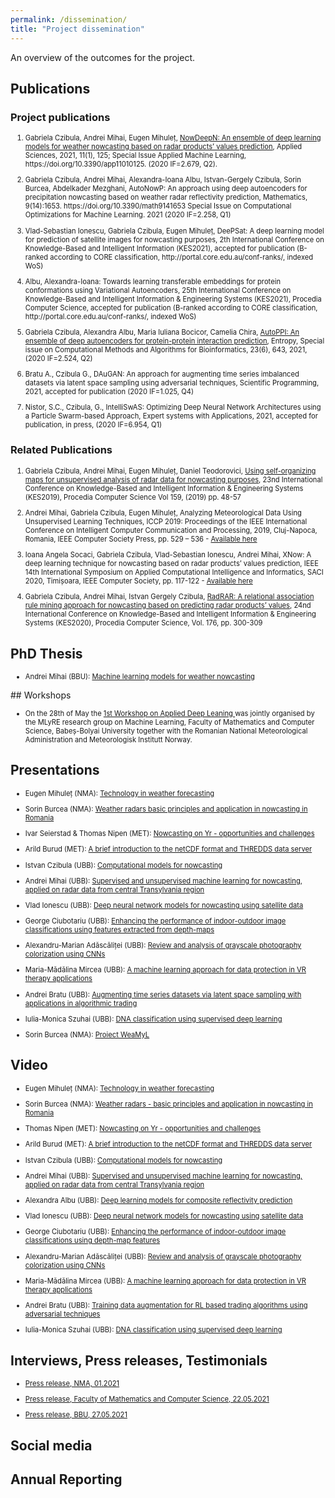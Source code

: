 ```yaml
---
permalink: /dissemination/
title: "Project dissemination"
---
```



An overview of the outcomes for the project.

## Publications

### Project publications

<ol>
<li style="font-size:80%"> <p>Gabriela Czibula, Andrei Mihai, Eugen Mihuleț, <a href="/assets/files/applsci-11-00125.pdf">NowDeepN: An ensemble of deep learning models for weather nowcasting based on radar products’ values prediction</a>, Applied Sciences, 2021, 11(1), 125; Special Issue Applied Machine Learning, https://doi.org/10.3390/app11010125. (2020 IF=2.679, Q2).</p>
</li>

<li style="font-size:80%"> <p>Gabriela Czibula, Andrei Mihai, Alexandra-Ioana Albu, Istvan-Gergely Czibula, Sorin Burcea, Abdelkader Mezghani, AutoNowP: An approach using deep autoencoders for precipitation nowcasting based on  weather radar reflectivity prediction, Mathematics, 9(14):1653. https://doi.org/10.3390/math9141653 Special Issue on Computational Optimizations for Machine Learning. 2021 (2020 IF=2.258, Q1) </p></li>

<li style="font-size:80%">  <p>Vlad-Sebastian Ionescu, Gabriela Czibula, Eugen Mihuleț, DeePSat: A deep learning model for prediction of satellite images for nowcasting purposes, 2th International Conference on Knowledge-Based and Intelligent Information (KES2021), accepted for publication (B-ranked according to CORE classification, http://portal.core.edu.au/conf-ranks/, indexed WoS)</p> </li>

<li style="font-size:80%"> <p> Albu, Alexandra-Ioana: Towards learning transferable embeddings for protein conformations using Variational Autoencoders, 25th International Conference on Knowledge-Based and Intelligent Information & Engineering Systems (KES2021), Procedia Computer Science, accepted for publication (B-ranked according to CORE classification, http://portal.core.edu.au/conf-ranks/, indexed WoS) </p> </li>

<li style="font-size:80%"> <p> Gabriela Czibula, Alexandra Albu, Maria Iuliana Bocicor, Camelia Chira, <a href="https://www.mdpi.com/1099-4300/23/6/643"> AutoPPI: An ensemble of deep autoencoders for protein-protein interaction prediction</a>, Entropy, Special issue on Computational Methods and Algorithms for Bioinformatics, 23(6), 643, 2021,  (2020 IF=2.524, Q2) </p> </li>

<li style="font-size:80%"> <p> Bratu A., Czibula G., DAuGAN: An approach for augmenting time series imbalanced datasets via latent space sampling using adversarial techniques, Scientific Programming, 2021, accepted for publication (2020 IF=1.025, Q4) </p> </li>

<li style="font-size:80%"> <p> Nistor, S.C., Czibula, G., IntelliSwAS: Optimizing Deep Neural Network Architectures using a Particle Swarm-based Approach,  Expert systems with Applications, 2021, accepted for publication, in press, (2020 IF=6.954, Q1) </p> </li>

</ol>

### Related Publications

<ol>
<li style="font-size:80%"> <p> Gabriela Czibula, Andrei Mihai, Eugen Mihuleț, Daniel Teodorovici, <a href="/assets/files/KES2019.pdf">Using self-organizing maps for unsupervised analysis of radar data for nowcasting purposes</a>, 23nd International Conference on Knowledge-Based and Intelligent Information &amp; Engineering Systems (KES2019), Procedia Computer Science  Vol 159, (2019)  pp. 48-57</p> </li>

<li style="font-size:80%"> <p> Andrei Mihai, Gabriela Czibula, Eugen Mihuleț, Analyzing Meteorological Data Using Unsupervised Learning Techniques, ICCP 2019: Proceedings of the IEEE International Conference on Intelligent Computer Communication and Processing, 2019, Cluj-Napoca, Romania, IEEE Computer Society Press, pp. 529 – 536 - <a href="https://ieeexplore.ieee.org/document/8959777">Available here</a> </p> </li>


<li style="font-size:80%"> <p>  Ioana Angela Socaci, Gabriela Czibula, Vlad-Sebastian Ionescu, Andrei Mihai, XNow: A deep learning technique for nowcasting based on radar products’ values prediction, IEEE 14th International Symposium on Applied Computational Intelligence and Informatics, SACI 2020, Timișoara, IEEE Computer Society, pp. 117-122 - <a href="https://ieeexplore.ieee.org/document/9118849">Available here</a></p> </li>

<li style="font-size:80%"> <p> Gabriela Czibula, Andrei Mihai, Istvan Gergely Czibula, <a href="/assets/files/KES2020.pdf">RadRAR:  A relational association rule mining approach for nowcasting based on predicting radar products’ values</a>, 24nd International Conference on Knowledge-Based and Intelligent Information &amp; Engineering Systems (KES2020), Procedia Computer Science, Vol. 176, pp. 300-309</p> </li>
</ol>

## PhD Thesis
<ul>
<li style="font-size:80%"> <p> Andrei Mihai (BBU): <a href="/assets/files/PhdAndrei_en.pdf"> Machine learning models for weather nowcasting </a> </p> </li>

</ul>
## Workshops

<ul>
<li style="font-size:80%"> <p> On the 28th of May the <a href="http://www.cs.ubbcluj.ro/weadl/"> 1st Workshop on Applied Deep Leaning </a> was jointly organised by the MLyRE research group on Machine Learning, Faculty of Mathematics and Computer Science, Babeș-Bolyai University together with the Romanian National Meteorological Administration and Meteorologisk Institutt Norway. </p> </li>
</ul>

## Presentations

<ul>
<li style="font-size:80%"> <p> Eugen Mihuleț (NMA): <a href="http://www.cs.ubbcluj.ro/weadl/wp-content/uploads/2021/06/Technology%20in%20Weather%20Forecasting%20-%20Eugen%20Mihulet.pdf"> Technology in weather forecasting </a> </p> </li>

<li style="font-size:80%"> <p> Sorin Burcea (NMA): <a href="http://www.cs.ubbcluj.ro/weadl/wp-content/uploads/2021/06/Weather%20Radars%20-%20Burcea%20Sorin.pdf"> Weather radars basic principles and application in nowcasting in Romania </a> </p> </li>

<li style="font-size:80%"> <p> Ivar Seierstad & Thomas Nipen (MET): <a href="http://www.cs.ubbcluj.ro/weadl/wp-content/uploads/2021/06/Nowcasting%20on%20Yr%20-%20Thomas%20Nipen.pdf"> Nowcasting on Yr - opportunities and challenges </a> </p> </li>

<li style="font-size:80%"> <p> Arild Burud (MET): <a href="http://www.cs.ubbcluj.ro/weadl/wp-content/uploads/2021/06/Introduction%20to%20netCDF%20and%20THREDDS%20-%20Arild%20Burud.pdf"> A brief introduction to the netCDF format and THREDDS data server </a> </p> </li>

<li style="font-size:80%"> <p> Istvan Czibula (UBB): <a href="http://www.cs.ubbcluj.ro/weadl/wp-content/uploads/2021/06/Computational%20Models%20for%20Nowcasting%20-%20Istvan%20Czibula.pdf"> Computational models for nowcasting </a> </p> </li>

<li style="font-size:80%"> <p> Andrei Mihai (UBB): <a href="http://www.cs.ubbcluj.ro/weadl/wp-content/uploads/2021/06/ML%20for%20Nowcasting%20in%20Transylvania%20-%20Andrei%20Mihai.pdf"> Supervised and unsupervised machine learning for nowcasting, applied on radar data from central Transylvania region </a> </p> </li>

<!--<li style="font-size:80%"> <p> Alexandra Albu (UBB): <a href=""> Deep learning models for composite reflectivity prediction </a> </p> </li> -->

<li style="font-size:80%"> <p>Vlad Ionescu (UBB): <a href= "http://www.cs.ubbcluj.ro/weadl/wp-content/uploads/2021/06/DNN%20models%20for%20satellite%20data%20-%20Ionescu%20Vlad.pdf"> Deep neural network models for nowcasting using satellite data </a> </p> </li>

<li style="font-size:80%"> <p> George Ciubotariu (UBB): <a href= "http://www.cs.ubbcluj.ro/weadl/wp-content/uploads/2021/06/Enhance%20performance%20of%20image%20classification%20-%20George%20Cuibotariu.pdf"> Enhancing the performance of indoor-outdoor image classifications using features extracted from depth-maps  </a> </p> </li>

<li style="font-size:80%"> <p> Alexandru-Marian Adăscăliței (UBB): <a href= "http://www.cs.ubbcluj.ro/weadl/wp-content/uploads/2021/06/Review%20of%20Grayscale%20Photo%20Colorization%20-%20Alexandru%20Marian%20Adascalitei.pdf"> Review and analysis of grayscale photography colorization using CNNs  </a> </p> </li>

<li style="font-size:80%"> <p> Maria-Mădălina Mircea (UBB): <a href= "http://www.cs.ubbcluj.ro/weadl/wp-content/uploads/2021/06/ML%20Approach%20for%20Data%20Protection%20in%20VR%20-%20Mircea%20Maria-Madalina.pdf"> A machine learning approach for data protection in VR therapy applications  </a> </p> </li>

<li style="font-size:80%"> <p> Andrei Bratu (UBB): <a href= "http://www.cs.ubbcluj.ro/weadl/wp-content/uploads/2021/06/%20Augmenting%20time%20series%20datasets%20for%20algorithmic%20trading%20-%20Andrei%20Bratu.pdf"> Augmenting time series datasets via latent space sampling with applications in algorithmic trading  </a> </p> </li>

<li style="font-size:80%"> <p> Iulia-Monica Szuhai (UBB): <a href= "http://www.cs.ubbcluj.ro/weadl/wp-content/uploads/2021/06/DNA%20classification%20using%20DL%20-%20Szuhai%20Iulia-Monica.pdf"> DNA classification using supervised deep learning </a> </p> </li>

<li style="font-size:80%"> <p> Sorin Burcea (NMA): <a href= "/assets/files/prezentare_interna_Meteo.pdf"> Proiect WeaMyL </a> </p> </li>

</ul>


## Video

<ul>
<li style="font-size:80%"> <p> Eugen Mihuleț (NMA): <a href="https://www.youtube.com/watch?v=_Jxk9NMJMZ4"> Technology in weather forecasting </a> </p> </li>

<li style="font-size:80%"> <p> Sorin Burcea (NMA): <a href="https://www.youtube.com/watch?v=9XpdoY2vG98"> Weather radars - basic principles and application in nowcasting in Romania </a> </p> </li>

<li style="font-size:80%"> <p> Thomas Nipen (MET): <a href="https://www.youtube.com/watch?v=0iIty6GnlX8"> Nowcasting on Yr - opportunities and challenges </a> </p> </li>

<li style="font-size:80%"> <p> Arild Burud (MET): <a href="https://www.youtube.com/watch?v=b2MfdSa4GYM"> A brief introduction to the netCDF format and THREDDS data server </a> </p> </li>

<li style="font-size:80%"> <p> Istvan Czibula (UBB): <a href="https://www.youtube.com/watch?v=gYIW8cRpihQ"> Computational models for nowcasting </a> </p> </li>

<li style="font-size:80%"> <p> Andrei Mihai (UBB): <a href="https://www.youtube.com/watch?v=upL4vKHCl4c"> Supervised and unsupervised machine learning for nowcasting, applied on radar data from central Transylvania region </a> </p> </li>

<li style="font-size:80%"> <p> Alexandra Albu (UBB): <a href="https://www.youtube.com/watch?v=T_QkFAwGyXs"> Deep learning models for composite reflectivity prediction </a> </p> </li>

<li style="font-size:80%"> <p>Vlad Ionescu (UBB): <a href= "https://www.youtube.com/watch?v=q7M-GBLNEpE"> Deep neural network models for nowcasting using satellite data </a> </p> </li>

<li style="font-size:80%"> <p> George Ciubotariu (UBB): <a href= "https://www.youtube.com/watch?v=pTqlERdTMKE"> Enhancing the performance of indoor-outdoor image classifications using  depth-map features  </a> </p> </li>

<li style="font-size:80%"> <p> Alexandru-Marian Adăscăliței (UBB): <a href= "https://www.youtube.com/watch?v=a-_vIs1zoBc"> Review and analysis of grayscale photography colorization using CNNs  </a> </p> </li>

<li style="font-size:80%"> <p> Maria-Mădălina Mircea (UBB): <a href= "https://www.youtube.com/watch?v=1SEGzw46-So"> A machine learning approach for data protection in VR therapy applications  </a> </p> </li>

<li style="font-size:80%"> <p> Andrei Bratu (UBB): <a href= "https://www.youtube.com/watch?v=im3ChDq1P6o"> Training data augmentation for RL based trading algorithms using adversarial techniques  </a> </p> </li>

<li style="font-size:80%"> <p> Iulia-Monica Szuhai (UBB): <a href= "https://www.youtube.com/watch?v=otT68PnfWaU"> DNA classification using supervised deep learning </a> </p> </li>

</ul>

## Interviews, Press releases, Testimonials

<ul>
<li style="font-size:80%"> <p> <a href="http://www.meteoromania.ro/wp-content/uploads/comunicate/Proiect_WeaMyL.pdf"> Press release, NMA, 01.2021 </a> </p> </li>

<li style="font-size:80%"> <p> <a href="http://www.cs.ubbcluj.ro/weadl-2021-en/"> Press release, Faculty of Mathematics and Computer Science, 22.05.2021 </a> </p> </li>

<li style="font-size:80%">  <p> <a href="https://news.ubbcluj.ro/ubb-organizeaza-online-prima-editie-a-workshopului-in-invatare-profunda-aplicata-weadl2021/"> Press release, BBU, 27.05.2021  </a></p></li>
</ul>

## Social media

## Annual Reporting
